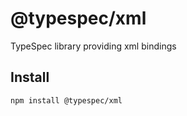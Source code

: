# @typespec/xml

TypeSpec library providing xml bindings

## Install

```bash
npm install @typespec/xml
```
